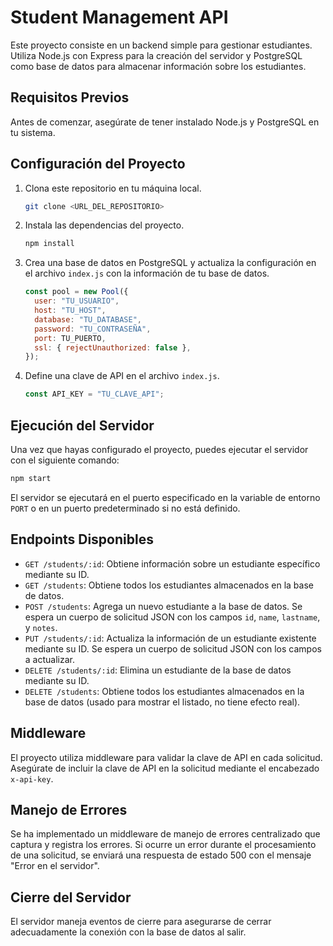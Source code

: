# Student Management API

Este proyecto consiste en un backend simple para gestionar estudiantes. Utiliza Node.js con Express para la creación del servidor y PostgreSQL como base de datos para almacenar información sobre los estudiantes.

## Requisitos Previos
Antes de comenzar, asegúrate de tener instalado Node.js y PostgreSQL en tu sistema.

## Configuración del Proyecto
1. Clona este repositorio en tu máquina local.
   ```bash
   git clone <URL_DEL_REPOSITORIO>
   ```

2. Instala las dependencias del proyecto.
   ```bash
   npm install
   ```

3. Crea una base de datos en PostgreSQL y actualiza la configuración en el archivo `index.js` con la información de tu base de datos.
   ```javascript
   const pool = new Pool({
     user: "TU_USUARIO",
     host: "TU_HOST",
     database: "TU_DATABASE",
     password: "TU_CONTRASEÑA",
     port: TU_PUERTO,
     ssl: { rejectUnauthorized: false },
   });
   ```

4. Define una clave de API en el archivo `index.js`.
   ```javascript
   const API_KEY = "TU_CLAVE_API";
   ```

## Ejecución del Servidor
Una vez que hayas configurado el proyecto, puedes ejecutar el servidor con el siguiente comando:
   ```bash
   npm start
   ```
El servidor se ejecutará en el puerto especificado en la variable de entorno `PORT` o en un puerto predeterminado si no está definido.

## Endpoints Disponibles
- `GET /students/:id`: Obtiene información sobre un estudiante específico mediante su ID.
- `GET /students`: Obtiene todos los estudiantes almacenados en la base de datos.
- `POST /students`: Agrega un nuevo estudiante a la base de datos. Se espera un cuerpo de solicitud JSON con los campos `id`, `name`, `lastname`, y `notes`.
- `PUT /students/:id`: Actualiza la información de un estudiante existente mediante su ID. Se espera un cuerpo de solicitud JSON con los campos a actualizar.
- `DELETE /students/:id`: Elimina un estudiante de la base de datos mediante su ID.
- `DELETE /students`: Obtiene todos los estudiantes almacenados en la base de datos (usado para mostrar el listado, no tiene efecto real).

## Middleware
El proyecto utiliza middleware para validar la clave de API en cada solicitud. Asegúrate de incluir la clave de API en la solicitud mediante el encabezado `x-api-key`.

## Manejo de Errores
Se ha implementado un middleware de manejo de errores centralizado que captura y registra los errores. Si ocurre un error durante el procesamiento de una solicitud, se enviará una respuesta de estado 500 con el mensaje "Error en el servidor".

## Cierre del Servidor
El servidor maneja eventos de cierre para asegurarse de cerrar adecuadamente la conexión con la base de datos al salir.
